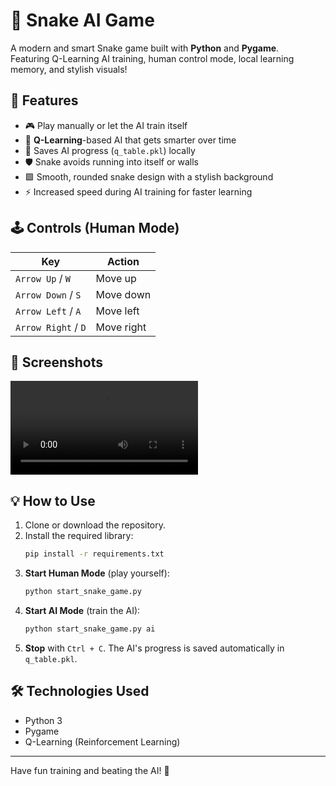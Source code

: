 # 🐍 Snake AI Game

A modern and smart Snake game built with **Python** and **Pygame**.  
Featuring Q-Learning AI training, human control mode, local learning memory, and stylish visuals!

## 🚀 Features

- 🎮 Play manually or let the AI train itself
- 🧠 **Q-Learning**-based AI that gets smarter over time
- 💾 Saves AI progress (`q_table.pkl`) locally
- 🛡️ Snake avoids running into itself or walls
- 🟩 Smooth, rounded snake design with a stylish background
- ⚡ Increased speed during AI training for faster learning

## 🕹️ Controls (Human Mode)

| Key                  | Action          |
|----------------------|-----------------|
| `Arrow Up` / `W`      | Move up          |
| `Arrow Down` / `S`    | Move down        |
| `Arrow Left` / `A`    | Move left        |
| `Arrow Right` / `D`   | Move right       |

## 📸 Screenshots

![demo.mov](/videos/demo.mov)

## 💡 How to Use

1. Clone or download the repository.
2. Install the required library:
   ```bash
   pip install -r requirements.txt
   ```
3. **Start Human Mode** (play yourself):
   ```bash
   python start_snake_game.py
   ```
4. **Start AI Mode** (train the AI):
   ```bash
   python start_snake_game.py ai
   ```
5. **Stop** with `Ctrl + C`. The AI's progress is saved automatically in `q_table.pkl`.

## 🛠️ Technologies Used

- Python 3
- Pygame
- Q-Learning (Reinforcement Learning)

---

Have fun training and beating the AI! 🎉
